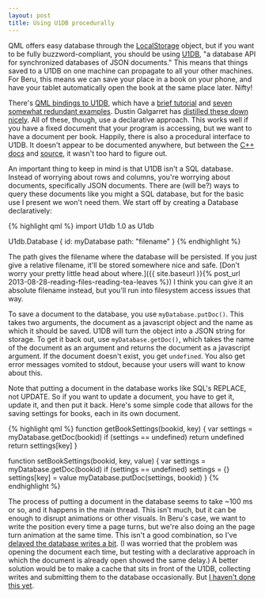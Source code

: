 ```yaml
---
layout: post
title: Using U1DB procedurally
---
```

QML offers easy database through the [LocalStorage](http://qt-project.org/doc/qt-5.0/qtquick/qmlmodule-qtquick-localstorage2-qtquick-localstorage-2.html) object, but if you want to be fully buzzword-compliant, you should be using [U1DB](https://one.ubuntu.com/developer/data/u1db/index), "a database API for synchronized databases of JSON documents."  This means that things saved to a U1DB on one machine can propagate to all your other machines.  For Beru, this means we can save your place in a book on your phone, and have your tablet automatically open the book at the same place later.  Nifty!

There's [QML bindings to U1DB](http://developer.ubuntu.com/api/devel/ubuntu-13.10/qml/u1db-qt5/overview.html), which have a [brief tutorial](http://developer.ubuntu.com/api/devel/ubuntu-13.10/qml/u1db-qt5/tutorial.html) and [seven somewhat redundant examples](http://bazaar.launchpad.net/~uonedb-qt/u1db-qt/trunk/files/head:/examples/).  Dustin Galgarret has [distilled these down nicely](http://wordchainapp.tumblr.com/post/60178716314/using-u1db-to-store-data-in-word-chain).  All of these, though, use a declarative approach.  This works well if you have a fixed document that your program is accessing, but we want to have a document per book.  Happily, there is also a procedural interface to U1DB.  It doesn't appear to be documented anywhere, but between the [C++ docs](http://developer.ubuntu.com/api/devel/ubuntu-13.10/qml/u1db-qt5/database.html) and [source](http://bazaar.launchpad.net/~uonedb-qt/u1db-qt/trunk/files/head:/src/), it wasn't too hard to figure out.


An important thing to keep in mind is that U1DB isn't a SQL database.  Instead of worrying about rows and columns, you're worrying about documents, specifically JSON documents.  There are (will be?) ways to query these documents like you might a SQL database, but for the basic use I present we won't need them.  We start off by creating a Database declaratively:

{% highlight qml %}
import U1db 1.0 as U1db

U1db.Database {
    id: myDatabase
    path: "filename"
}
{% endhighlight %}

The path gives the filename where the database will be persisted.  If you just give a relative filename, it'll be stored somewhere nice and safe.  [Don't worry your pretty little head about where.]({{ site.baseurl }}{% post_url 2013-08-28-reading-files-reading-tea-leaves %})  I think you can give it an absolute filename instead, but you'll run into filesystem access issues that way.

To save a document to the database, you use `myDatabase.putDoc()`.  This takes two arguments, the document as a javascript object and the name as which it should be saved.  U1DB will turn the object into a JSON string for storage.  To get it back out, use `myDatabase.getDoc()`, which takes the name of the document as an argument and returns the document as a javascript argument.  If the document doesn't exist, you get `undefined`.  You also get error messages vomited to stdout, because your users will want to know about this.

Note that putting a document in the database works like SQL's REPLACE, not UPDATE.  So if you want to update a document, you have to get it, update it, and then put it back.  Here's some simple code that allows for the saving settings for books, each in its own document.

{% highlight qml %}
function getBookSettings(bookid, key) {
    var settings = myDatabase.getDoc(bookid)
    if (settings == undefined)
        return undefined
    return settings[key]
}

function setBookSettings(bookid, key, value) {
    var settings = myDatabase.getDoc(bookid)
    if (settings == undefined)
        settings = {}
    settings[key] = value
    myDatabase.putDoc(settings, bookid)
}
{% endhighlight %}

The process of putting a document in the database seems to take ~100 ms or so, and it happens in the main thread.  This isn't much, but it can be enough to disrupt animations or other visuals.  In Beru's case, we want to write the position every time a page turns, but we're also doing an the page turn animation at the same time.  This isn't a good combination, so I've [delayed the database writes a bit](https://github.com/rschroll/beru/commit/4f2b317920df4f8030803b2b602ae007417dd6e5).  (I was worried that the problem was opening the document each time, but testing with a declarative approach in which the document is already open showed the same delay.)  A better solution would be to make a cache that sits in front of the U1DB, collecting writes and submitting them to the database occasionally.  But [I haven't done this yet](https://github.com/rschroll/beru/issues/13).
